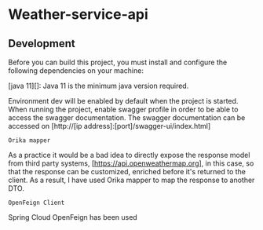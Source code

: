# Weather-service-api

## Development

Before you can build this project, you must install and configure the following dependencies on your machine:

[java 11][]: Java 11 is the minimum java version required.


Environment dev will be enabled by default when the project is started.
When running the project, enable swagger profile in order to be able to access the swagger documentation.
The swagger documentation can be accessed on
[http://[ip address]:[port]/swagger-ui/index.html]

```
Orika mapper
```
As a practice it would be a bad idea to directly expose the response model from third party systems, [https://api.openweathermap.org], in this case,
so that the response can be customized, enriched before it's returned to the client. As a result, I have used Orika mapper to map the response to another DTO.


```
OpenFeign Client
```

Spring Cloud OpenFeign has been used 